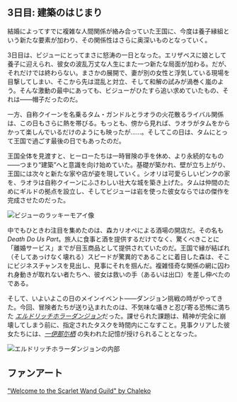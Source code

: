<!-- title: 建築のはじまり -->

## 3日目: 建築のはじまり

結婚によってすでに複雑な人間関係が絡み合っていた王国に、今度は養子縁組という新たな要素が加わり、その関係性はさらに奥深いものとなっていく。

3日目は、ビジューにとってまさに怒涛の一日となった。エリザベスに娘として養子に迎えられ、彼女の波乱万丈な人生にまた一つ新たな局面が加わる。だが、それだけでは終わらない。まさかの展開で、妻が別の女性と浮気している現場を目撃してしまい、そこから先は混乱と対立、そして和解の試みが渦巻く嵐のよう。そんな激動の最中にあっても、ビジューがひたすら追い求めていたもの、それは――帽子だったのだ。

一方、自称クイーンを名乗るタム・ガンドルとラオラの火花散るライバル関係は、この日もさらに熱を帯びる。もっとも、傍から見れば、ラオラがタムをからかって楽しんでいるだけのようにも映ったが……。そしてこの日は、タムにとって王国で過ごす最後の日でもあったのだ。

王国全体を見渡すと、ヒーローたちは一時冒険の手を休め、より永続的なもの――つまり“建築”へと意識を向け始めていた。基礎が築かれ、壁が立ち上がり、王国には次々と新たな家や店が姿を現していく。シオリは可愛らしいピンクの家を、ラオラは自称クイーンにふさわしい壮大な城を築き上げた。タムは仲間のためにギルドの拠点を設立し、そしてビジューは岩を使った彼女ならではの傑作を完成させたのだった。

![ビジューのラッキーモアイ像](images-opt/moai-opt.webp)

中でもひときわ注目を集めたのは、森カリオペによる酒場の開店だ。その名も _Death Do Us Part_。旅人に食事と酒を提供するだけでなく、驚くべきことに「離婚サービス」までが目玉商品として提供されていたのだ。王国で縁が結ばれ（そしてあっけなく壊れる）スピードが驚異的であることに着目した森は、そこにビジネスチャンスを見出し、見事にそれを掴んだ。複雑怪奇な関係の網に囚われ身動きが取れない者たちへ、彼女は救いの手（あるいは出口）を差し伸べたのである。

そして、いよいよこの日のメインイベント――ダンジョン挑戦の時がやってきた。今回、冒険者たちが送り込まれたのは、不気味な囁きと忍び寄る恐怖に満ちた [_エルドリッチホラーダンジョン_](https://x.com/hololive_En/status/1830787800968638636)だった。課せられた課題は、精神が完全に崩壊してしまう前に、指定されたタスクを時間内にこなすこと。見事クリアした彼女たちには、[_一伊那尓栖_](https://www.youtube.com/watch?v=QE5Ow4L1Zt8) の失われた記憶が授けられることとなった。

![エルドリッチホラーダンジョンの内部](images-opt/ina-dungeon-opt.webp)

## ファンアート

["Welcome to the Scarlet Wand Guild" by Chaleko](https://x.com/Chalek0/status/1831120630860963872)

<!-- fauna, moom, gura, shiori, nerissa, cecilia -->